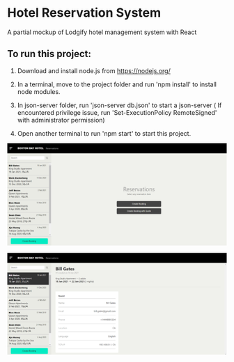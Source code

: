 # Hotel Reservation System
A partial mockup of Lodgify hotel management system with React

## To run this project:

1. Download and install node.js from https://nodejs.org/

2. In a terminal, move to the project folder and run 'npm install' to install node modules.

3. In json-server folder, run 'json-server db.json' to start a json-server
   ( If encountered privilege issue, run 'Set-ExecutionPolicy RemoteSigned' with administrator permission)

4. Open another terminal to run 'npm start' to start this project.

<p align="center">
  <img src="https://github.com/tix123/Hotel-Reservation-System-Lodgify-Mockup-React/blob/master/screenshot/Screenshot_01.jpg">
 </p>

<p align="center">
  <img src="https://github.com/tix123/Hotel-Reservation-System-Lodgify-Mockup-React/blob/master/screenshot/Screenshot_02.jpg">
</p>
<br>
